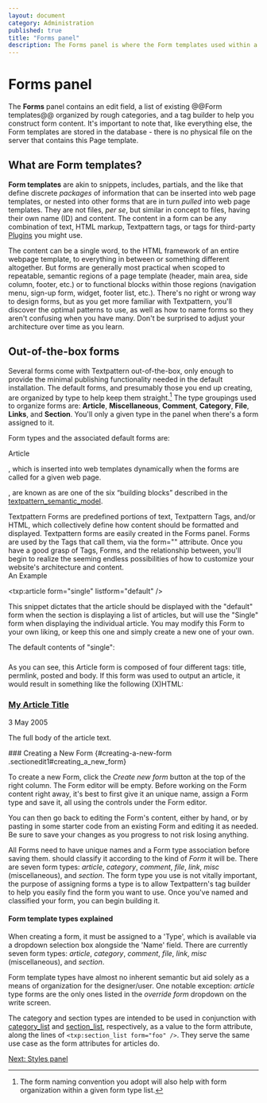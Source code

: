```yaml
---
layout: document
category: Administration
published: true
title: "Forms panel"
description: The Forms panel is where the Form templates used within a Textpattern website are created and edited.
---
```


# Forms panel

The **Forms** panel contains an edit field, a list of existing @@Form templates@@ organized by rough categories, and a tag builder to help you construct form content. It's important to note that, like everything else, the Form templates are stored in the database - there is no physical file on the server that contains this Page template.

## What are Form templates?

**Form templates** are akin to snippets, includes, partials, and the like that define discrete *packages* of information that can be inserted into web page templates, or nested into other forms that are in turn *pulled* into web page templates. They are not files, *per se*, but similar in concept to files, having their own name (ID) and content. The content in a form can be any combination of text, HTML markup, Textpattern tags, or tags for third-party [Plugins](http://docs.textpattern.io/administration/plugins-panel) you might use.

The content can be a single word, to the HTML framework of an entire webpage template, to everything in between or something different altogether. But forms are generally most practical when scoped to repeatable, semantic regions of a page template (header, main area, side column, footer, etc.) or to functional blocks within those regions (navigation menu, sign-up form, widget, footer list, etc.). There's no right or wrong way to design forms, but as you get more familiar with Textpattern, you'll discover the optimal patterns to use, as well as how to name forms so they aren't confusing when you have many. Don't be surprised to adjust your architecture over time as you learn.

## Out-of-the-box forms

Several forms come with Textpattern out-of-the-box, only enough to provide the minimal publishing functionality needed in the default installation. The default forms, and presumably those you end up creating, are organized by type to help keep them straight.[^1] The type groupings used to organize forms are: **Article**, **Miscellaneous**, **Comment**, **Category**, **File**, **Links**, and **Section**. You'll only a given type in the panel when there's a form assigned to it.

Form types and the associated default forms are:

Article

, which is inserted into web templates dynamically when the forms are
called for a given web page.

, are known as are one of the six “building blocks” described in the
[textpattern_semantic_model](/home/www/zendstudio/dokuwiki/bin/doku.php?id=textpattern_semantic_model).

Textpattern Forms are predefined portions of text, Textpattern Tags,
and/or HTML, which collectively define how content should be formatted
and displayed. Textpattern forms are easily created in the Forms panel.
Forms are used by the Tags that call them, via the form="" attribute.
Once you have a good grasp of Tags, Forms, and the relationship between,
you'll begin to realize the seeming endless possibilities of how to
customize your website's architecture and content.\
An Example

<txp:article form="single" listform="default" />

This snippet dictates that the article should be displayed with the
"default" form when the section is displaying a list of articles, but
will use the "Single" form when displaying the individual article. You
may modify this Form to your own liking, or keep this one and simply
create a new one of your own.

The default contents of "single":

<h3 class="entry-title">
<txp:permlink><txp:title /></txp:permlink>

</h3>
<p class="published">
<txp:posted />

</p>
<div class="entry-content">
<txp:body />

</div>
As you can see, this Article form is composed of four different tags:
title, permlink, posted and body. If this form was used to output an
article, it would result in something like the following (X)HTML:

<h3 class="entry-title">
<a href="http://your-website.com/article/my-article-title" title="Permanent link to this article">My
Article Title</a>

</h3>
<p class="published">
3 May 2005

</p>
<div class="entry-content">
<p>
The full body of the article text.

</p>
</div>
### Creating a New Form {#creating-a-new-form .sectionedit1#creating_a_new_form}

To create a new Form, click the *Create new form* button at the top of
the right column. The Form editor will be empty. Before working on the
Form content right away, it's best to first give it an unique name,
assign a Form type and save it, all using the controls under the Form
editor.

You can then go back to editing the Form's content, either by hand, or
by pasting in some starter code from an existing Form and editing it as
needed. Be sure to save your changes as you progress to not risk losing
anything.

All Forms need to have unique names and a Form type association before
saving them. should classify it according to the kind of *Form* it will
be. There are seven form types: *article*, *category*, *comment*,
*file*, *link*, *misc* (miscellaneous), and *section*. The form type you
use is not vitally important, the purpose of assigning forms a type is
to allow Textpattern's tag builder to help you easily find the form you
want to use. Once you've named and classified your form, you can begin
building it.

#### Form template types explained

When creating a form, it must be assigned to a 'Type', which is available via a dropdown selection box alongside the 'Name' field. There are currently seven form types: *article*, *category*, *comment*, *file*, *link*, *misc* (miscellaneous), and *section*.

Form template types have almost no inherent semantic but aid solely as a means of organization for the designer/user. One notable exception: *article* type forms are the only ones listed in the *override form* dropdown on the write screen.

The category and section types are intended to be used in conjunction with [category_list](http://docs.textpattern.io/tags/category_list) and [section_list](http://docs.textpattern.io/tags/section_list), respectively, as a value to the form attribute, along the lines of `<txp:section_list form="foo" />`. They serve the same use case as the form attributes for articles do.

[Next: Styles panel](http://docs.textpattern.io/administration/styles-panel)

[^1]: The form naming convention you adopt will also help with form organization within a given form type list.
